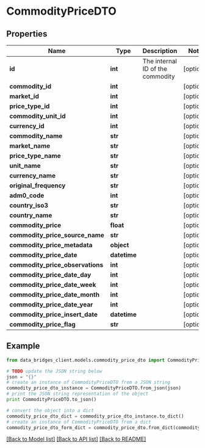 # CommodityPriceDTO


## Properties

Name | Type | Description | Notes
------------ | ------------- | ------------- | -------------
**id** | **int** | The internal ID of the commodity | [optional] 
**commodity_id** | **int** |  | [optional] 
**market_id** | **int** |  | [optional] 
**price_type_id** | **int** |  | [optional] 
**commodity_unit_id** | **int** |  | [optional] 
**currency_id** | **int** |  | [optional] 
**commodity_name** | **str** |  | [optional] 
**market_name** | **str** |  | [optional] 
**price_type_name** | **str** |  | [optional] 
**unit_name** | **str** |  | [optional] 
**currency_name** | **str** |  | [optional] 
**original_frequency** | **str** |  | [optional] 
**adm0_code** | **int** |  | [optional] 
**country_iso3** | **str** |  | [optional] 
**country_name** | **str** |  | [optional] 
**commodity_price** | **float** |  | [optional] 
**commodity_price_source_name** | **str** |  | [optional] 
**commodity_price_metadata** | **object** |  | [optional] 
**commodity_price_date** | **datetime** |  | [optional] 
**commodity_price_observations** | **int** |  | [optional] 
**commodity_price_date_day** | **int** |  | [optional] 
**commodity_price_date_week** | **int** |  | [optional] 
**commodity_price_date_month** | **int** |  | [optional] 
**commodity_price_date_year** | **int** |  | [optional] 
**commodity_price_insert_date** | **datetime** |  | [optional] 
**commodity_price_flag** | **str** |  | [optional] 

## Example

```python
from data_bridges_client.models.commodity_price_dto import CommodityPriceDTO

# TODO update the JSON string below
json = "{}"
# create an instance of CommodityPriceDTO from a JSON string
commodity_price_dto_instance = CommodityPriceDTO.from_json(json)
# print the JSON string representation of the object
print CommodityPriceDTO.to_json()

# convert the object into a dict
commodity_price_dto_dict = commodity_price_dto_instance.to_dict()
# create an instance of CommodityPriceDTO from a dict
commodity_price_dto_form_dict = commodity_price_dto.from_dict(commodity_price_dto_dict)
```
[[Back to Model list]](../README.md#documentation-for-models) [[Back to API list]](../README.md#documentation-for-api-endpoints) [[Back to README]](../README.md)


